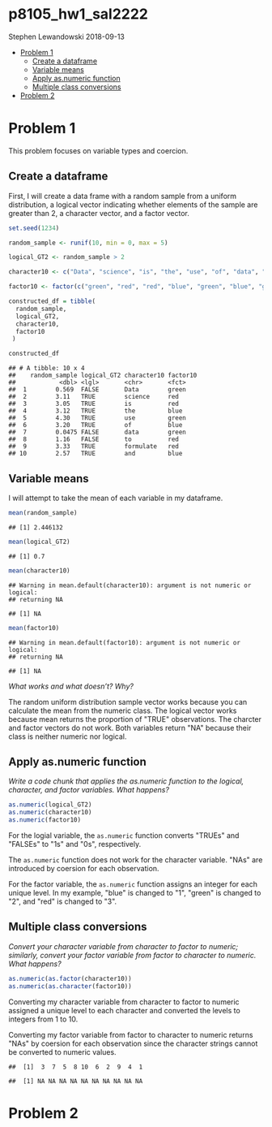 p8105\_hw1\_sal2222
================
Stephen Lewandowski
2018-09-13

-   [Problem 1](#problem-1)
    -   [Create a dataframe](#create-a-dataframe)
    -   [Variable means](#variable-means)
    -   [Apply as.numeric function](#apply-as.numeric-function)
    -   [Multiple class conversions](#multiple-class-conversions)
-   [Problem 2](#problem-2)

Problem 1
=========

This problem focuses on variable types and coercion.

Create a dataframe
------------------

First, I will create a data frame with a random sample from a uniform distribution, a logical vector indicating whether elements of the sample are greater than 2, a character vector, and a factor vector.

``` r
set.seed(1234)

random_sample <- runif(10, min = 0, max = 5)

logical_GT2 <- random_sample > 2

character10 <- c("Data", "science", "is", "the", "use", "of", "data", "to", "formulate", "and")

factor10 <- factor(c("green", "red", "red", "blue", "green", "blue", "green", "red", "red", "blue"))

constructed_df = tibble(
  random_sample,
  logical_GT2,
  character10, 
  factor10
 )

constructed_df
```

    ## # A tibble: 10 x 4
    ##    random_sample logical_GT2 character10 factor10
    ##            <dbl> <lgl>       <chr>       <fct>   
    ##  1        0.569  FALSE       Data        green   
    ##  2        3.11   TRUE        science     red     
    ##  3        3.05   TRUE        is          red     
    ##  4        3.12   TRUE        the         blue    
    ##  5        4.30   TRUE        use         green   
    ##  6        3.20   TRUE        of          blue    
    ##  7        0.0475 FALSE       data        green   
    ##  8        1.16   FALSE       to          red     
    ##  9        3.33   TRUE        formulate   red     
    ## 10        2.57   TRUE        and         blue

Variable means
--------------

I will attempt to take the mean of each variable in my dataframe.

``` r
mean(random_sample)
```

    ## [1] 2.446132

``` r
mean(logical_GT2)
```

    ## [1] 0.7

``` r
mean(character10)
```

    ## Warning in mean.default(character10): argument is not numeric or logical:
    ## returning NA

    ## [1] NA

``` r
mean(factor10)
```

    ## Warning in mean.default(factor10): argument is not numeric or logical:
    ## returning NA

    ## [1] NA

*What works and what doesn’t? Why?*

The random uniform distribution sample vector works because you can calculate the mean from the numeric class. The logical vector works because mean returns the proportion of "TRUE" observations. The charcter and factor vectors do not work. Both variables return "NA" because their class is neither numeric nor logical.

Apply as.numeric function
-------------------------

*Write a code chunk that applies the as.numeric function to the logical, character, and factor variables. What happens?*

``` r
as.numeric(logical_GT2)
as.numeric(character10)
as.numeric(factor10)
```

For the logial variable, the `as.numeric` function converts "TRUEs" and "FALSEs" to "1s" and "0s", respectively.

The `as.numeric` function does not work for the character variable. "NAs" are introduced by coersion for each observation.

For the factor variable, the `as.numeric` function assigns an integer for each unique level. In my example, "blue" is changed to "1", "green" is changed to "2", and "red" is changed to "3".

Multiple class conversions
--------------------------

*Convert your character variable from character to factor to numeric; similarly, convert your factor variable from factor to character to numeric. What happens?*

``` r
as.numeric(as.factor(character10))
as.numeric(as.character(factor10))
```

Converting my character variable from character to factor to numeric assigned a unique level to each character and converted the levels to integers from 1 to 10.

Converting my factor variable from factor to character to numeric returns "NAs" by coersion for each observation since the character strings cannot be converted to numeric values.

    ##  [1]  3  7  5  8 10  6  2  9  4  1

    ##  [1] NA NA NA NA NA NA NA NA NA NA

Problem 2
=========
